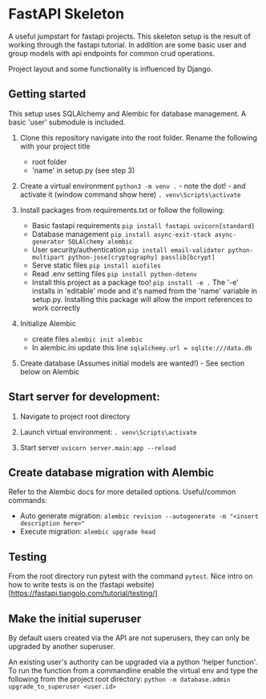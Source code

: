 # FastAPI Skeleton
A useful jumpstart for fastapi projects. 
This skeleton setup is the result of working through the fastapi tutorial. In addition are some basic user and group models with api endpoints for common crud operations.

Project layout and some functionality is influenced by Django.

## Getting started
This setup uses SQLAlchemy and Alembic for database management. A basic 'user' submodule is included.


1. Clone this repository navigate into the root folder.
   Rename the following with your project title
    + root folder
    + 'name' in setup.py (see step 3)


2. Create a virtual environment `python3 -m venv .` - note the dot! - and activate it (window command show here) `. venv\Scripts\activate`


3. Install packages from requirements.txt or follow the following: 
   + Basic fastapi requirements `pip install fastapi uvicorn[standard]`
   + Database management `pip install async-exit-stack async-generator SQLAlchemy alembic`
   + User security/authentication `pip install email-validator python-multipart python-jose[cryptography] passlib[bcrypt]`
   + Serve static files `pip install aiofiles`
   + Read .env setting files `pip install python-dotenv`
   + Install this project as a package too! `pip install -e .`
The '-e' installs in 'editable' mode and it's named from the 'name' variable in setup.py. 
Installing this package will allow the import references to work correctly

4. Initialize Alembic 
   + create files `alembic init alembic`
   + In alembic.ini update this line `sqlalchemy.url = sqlite:///data.db`


5. Create database (Assumes initial models are wanted!) - See section below on Alembic

## Start server for development:

1. Navigate to project root directory

2. Launch virtual environment: `. venv\Scripts\activate`

3. Start server `uvicorn server.main:app --reload`


## Create database migration with Alembic
Refer to the Alembic docs for more detailed options. Useful/common commands:
+ Auto generate migration: `alembic revision --autogenerate -m "<insert description here>"`
+ Execute migration: `alembic upgrade head`


## Testing
From the root directory run pytest with the command `pytest`. Nice intro on how to write tests is on the (fastapi website)[https://fastapi.tiangolo.com/tutorial/testing/]


## Make the initial superuser
By default users created via the API are not superusers, they can only be upgraded by another superuser. 

An existing user's authority can be upgraded via a python 'helper function'. 
To run the function from a commandline enable the virtual env and type the following from the project root directory:
`python -m database.admin upgrade_to_superuser <user.id>`